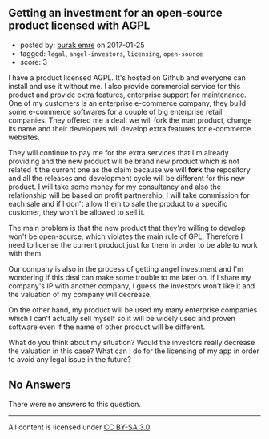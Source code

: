 ## Getting an investment for an open-source product licensed with AGPL

- posted by: [burak emre](https://stackexchange.com/users/352206/burak-emre) on 2017-01-25
- tagged: `legal`, `angel-investors`, `licensing`, `open-source`
- score: 3

I have a product licensed AGPL. It's hosted on Github and everyone can install and use it without me. I also provide commercial service for this product and provide extra features, enterprise support for maintenance. One of my customers is an enterprise e-commerce company, they build some e-commerce softwares for a couple of big enterprise retail companies. They offered me a deal: we will fork the man product, change its name and their developers will develop extra features for e-commerce websites.

They will continue to pay me for the extra services that I'm already providing and the new product will be brand new product which is not related it the current one as the claim because we will **fork** the repository and all the releases and development cycle will be different for this new product. I will take some money for my consultancy and also the relationship will be based on profit partnership, I will take commission for each sale and if I don't allow them to sale the product to a specific customer, they won't be allowed to sell it.


The main problem is that the new product that they're willing to develop won't be open-source, which violates the main rule of GPL. Therefore I need to license the current product just for them in order to be able to work with them.

Our company is also in the process of getting angel investment and I'm wondering if this deal can make some trouble to me later on. If I share my company's IP with another company, I guess the investors won't like it and the valuation of my company will decrease.


On the other hand, my product will be used my many enterprise companies which I can't actually sell myself so it will be widely used and proven software even if the name of other product will be different.

What do you think about my situation? Would the investors really decrease the valuation in this case? What can I do for the licensing of my app in order to avoid any legal issue in the future?

## No Answers

There were no answers to this question.


---

All content is licensed under [CC BY-SA 3.0](https://creativecommons.org/licenses/by-sa/3.0/).
